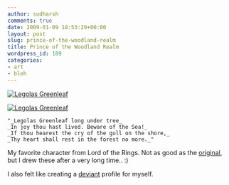 ```yaml
---
author: sudharsh
comments: true
date: 2009-01-09 18:53:29+00:00
layout: post
slug: prince-of-the-woodland-realm
title: Prince of the Woodland Realm
wordpress_id: 189
categories:
- art
- bleh
---
```


[![Legolas Greenleaf](http://sudharsh.files.wordpress.com/2009/01/legolas1.png?w=247)](http://sudharsh.files.wordpress.com/2009/01/legolas1.png)





[![Legolas Greenleaf](http://sudharsh.files.wordpress.com/2009/01/out.jpeg?w=204)](http://sudharsh.files.wordpress.com/2009/01/out.jpeg)



    "_Legolas Greenleaf long under tree_
    _In joy thou hast lived. Beware of the Sea!_
    _If thou hearest the cry of the gull on the shore,_
    _Thy heart shall rest in the forest no more._"
My favorite character from Lord of the Rings. Not as good as the [original](http://lotr.wikia.com/wiki/Image:Legolas1.jpg), but I drew these after a very long time.. :)

I also felt like creating a [deviant](http://sudharsh.deviantart.com/) profile for myself.
